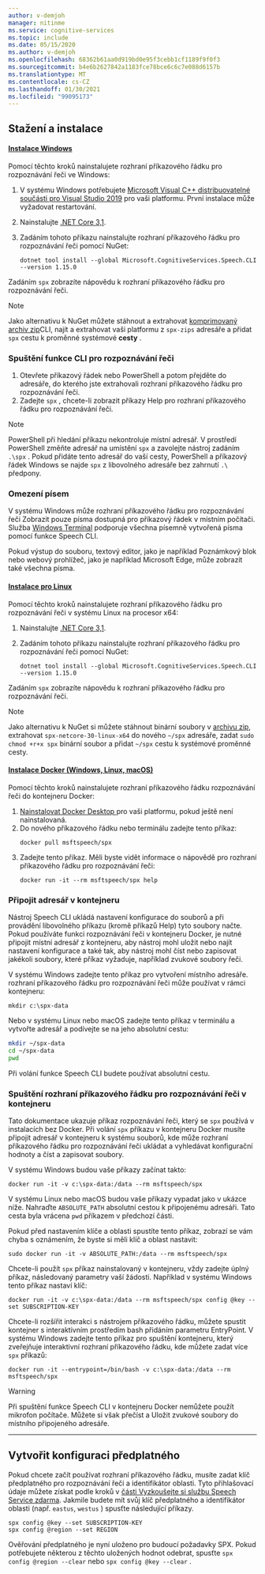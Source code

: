 ```yaml
---
author: v-demjoh
manager: nitinme
ms.service: cognitive-services
ms.topic: include
ms.date: 05/15/2020
ms.author: v-demjoh
ms.openlocfilehash: 68362b61aa0d919bd0e95f3cebb1cf1189f9f0f3
ms.sourcegitcommit: b4e6b2627842a1183fce78bce6c6c7e088d6157b
ms.translationtype: MT
ms.contentlocale: cs-CZ
ms.lasthandoff: 01/30/2021
ms.locfileid: "99095173"
---
```

## <a name="download-and-install"></a>Stažení a instalace

#### <a name="windows-install"></a>[Instalace Windows](#tab/windowsinstall)

Pomocí těchto kroků nainstalujete rozhraní příkazového řádku pro rozpoznávání řeči ve Windows:

1. V systému Windows potřebujete [Microsoft Visual C++ distribuovatelné součásti pro Visual Studio 2019](https://support.microsoft.com/help/2977003/the-latest-supported-visual-c-downloads) pro vaši platformu. První instalace může vyžadovat restartování.
1. Nainstalujte [.NET Core 3,1](/dotnet/core/install/linux.md).
2. Zadáním tohoto příkazu nainstalujte rozhraní příkazového řádku pro rozpoznávání řeči pomocí NuGet:

    `dotnet tool install --global Microsoft.CognitiveServices.Speech.CLI --version 1.15.0`

Zadáním `spx` zobrazíte nápovědu k rozhraní příkazového řádku pro rozpoznávání řeči.

> [!NOTE]
> Jako alternativu k NuGet můžete stáhnout a extrahovat [komprimovaný archiv zip](https://aka.ms/speech/spx-zips.zip)CLI, najít a extrahovat vaši platformu z `spx-zips` adresáře a přidat `spx` cestu k proměnné systémové **cesty** .

### <a name="run-the-speech-cli"></a>Spuštění funkce CLI pro rozpoznávání řeči

1. Otevřete příkazový řádek nebo PowerShell a potom přejděte do adresáře, do kterého jste extrahovali rozhraní příkazového řádku pro rozpoznávání řeči.  
2. Zadejte `spx` , chcete-li zobrazit příkazy Help pro rozhraní příkazového řádku pro rozpoznávání řeči.

> [!NOTE]
> PowerShell při hledání příkazu nekontroluje místní adresář. V prostředí PowerShell změňte adresář na umístění `spx` a zavolejte nástroj zadáním `.\spx` .
> Pokud přidáte tento adresář do vaší cesty, PowerShell a příkazový řádek Windows se najde `spx` z libovolného adresáře bez zahrnutí `.\` předpony.

### <a name="font-limitations"></a>Omezení písem

V systému Windows může rozhraní příkazového řádku pro rozpoznávání řeči Zobrazit pouze písma dostupná pro příkazový řádek v místním počítači.
Služba [Windows Terminal](https://www.microsoft.com/en-us/p/windows-terminal/9n0dx20hk701) podporuje všechna písemně vytvořená písma pomocí funkce Speech CLI.

Pokud výstup do souboru, textový editor, jako je například Poznámkový blok nebo webový prohlížeč, jako je například Microsoft Edge, může zobrazit také všechna písma.

#### <a name="linux-install"></a>[Instalace pro Linux](#tab/linuxinstall)

Pomocí těchto kroků nainstalujete rozhraní příkazového řádku pro rozpoznávání řeči v systému Linux na procesor x64:

1. Nainstalujte [.NET Core 3,1](/dotnet/core/install/linux.md).
2. Zadáním tohoto příkazu nainstalujte rozhraní příkazového řádku pro rozpoznávání řeči pomocí NuGet:

    `dotnet tool install --global Microsoft.CognitiveServices.Speech.CLI --version 1.15.0`

Zadáním `spx` zobrazíte nápovědu k rozhraní příkazového řádku pro rozpoznávání řeči.

> [!NOTE]
> Jako alternativu k NuGet si můžete stáhnout binární soubory v [archivu zip](https://aka.ms/speech/spx-zips.zip), extrahovat `spx-netcore-30-linux-x64` do nového `~/spx` adresáře, zadat `sudo chmod +r+x spx` binární soubor a přidat `~/spx` cestu k systémové proměnné cesty.


#### <a name="docker-install-windows-linux-macos"></a>[Instalace Docker (Windows, Linux, macOS)](#tab/dockerinstall)

Pomocí těchto kroků nainstalujete rozhraní příkazového řádku rozpoznávání řeči do kontejneru Docker:

1. <a href="https://www.docker.com/get-started" target="_blank">Nainstalovat Docker Desktop <span class="docon docon-navigate-external x-hidden-focus"></span> </a> pro vaši platformu, pokud ještě není nainstalovaná.
2. Do nového příkazového řádku nebo terminálu zadejte tento příkaz:
   ```console   
   docker pull msftspeech/spx
   ```
3. Zadejte tento příkaz. Měli byste vidět informace o nápovědě pro rozhraní příkazového řádku pro rozpoznávání řeči:
   ```console 
   docker run -it --rm msftspeech/spx help
   ```

### <a name="mount-a-directory-in-the-container"></a>Připojit adresář v kontejneru

Nástroj Speech CLI ukládá nastavení konfigurace do souborů a při provádění libovolného příkazu (kromě příkazů Help) tyto soubory načte.
Pokud používáte funkci rozpoznávání řeči v kontejneru Docker, je nutné připojit místní adresář z kontejneru, aby nástroj mohl uložit nebo najít nastavení konfigurace a také tak, aby nástroj mohl číst nebo zapisovat jakékoli soubory, které příkaz vyžaduje, například zvukové soubory řeči.

V systému Windows zadejte tento příkaz pro vytvoření místního adresáře. rozhraní příkazového řádku pro rozpoznávání řeči může používat v rámci kontejneru:

`mkdir c:\spx-data`

Nebo v systému Linux nebo macOS zadejte tento příkaz v terminálu a vytvořte adresář a podívejte se na jeho absolutní cestu:

```bash
mkdir ~/spx-data
cd ~/spx-data
pwd
```

Při volání funkce Speech CLI budete používat absolutní cestu.

### <a name="run-speech-cli-in-the-container"></a>Spuštění rozhraní příkazového řádku pro rozpoznávání řeči v kontejneru

Tato dokumentace ukazuje příkaz rozpoznávání řeči, který se `spx` používá v instalacích bez Docker.
Při volání `spx` příkazu v kontejneru Docker musíte připojit adresář v kontejneru k systému souborů, kde může rozhraní příkazového řádku pro rozpoznávání řeči ukládat a vyhledávat konfigurační hodnoty a číst a zapisovat soubory.

V systému Windows budou vaše příkazy začínat takto:

```console
docker run -it -v c:\spx-data:/data --rm msftspeech/spx
```

V systému Linux nebo macOS budou vaše příkazy vypadat jako v ukázce níže. Nahraďte `ABSOLUTE_PATH` absolutní cestou k připojenému adresáři. Tato cesta byla vrácena `pwd` příkazem v předchozí části. 

Pokud před nastavením klíče a oblasti spustíte tento příkaz, zobrazí se vám chyba s oznámením, že byste si měli klíč a oblast nastavit:
```console   
sudo docker run -it -v ABSOLUTE_PATH:/data --rm msftspeech/spx
```

Chcete-li použít `spx` příkaz nainstalovaný v kontejneru, vždy zadejte úplný příkaz, následovaný parametry vaší žádosti.
Například v systému Windows tento příkaz nastaví klíč:

```console
docker run -it -v c:\spx-data:/data --rm msftspeech/spx config @key --set SUBSCRIPTION-KEY
```

Chcete-li rozšířit interakci s nástrojem příkazového řádku, můžete spustit kontejner s interaktivním prostředím bash přidáním parametru EntryPoint.
V systému Windows zadejte tento příkaz pro spuštění kontejneru, který zveřejňuje interaktivní rozhraní příkazového řádku, kde můžete zadat více `spx` příkazů:
```console
docker run -it --entrypoint=/bin/bash -v c:\spx-data:/data --rm msftspeech/spx
```

> [!WARNING]
> Při spuštění funkce Speech CLI v kontejneru Docker nemůžete použít mikrofon počítače. Můžete si však přečíst a Uložit zvukové soubory do místního připojeného adresáře. 

<!-- Need to troubleshoot issues with docker pull image

### Optional: Create a command line shortcut

If you're running the the Speech CLI from a Docker container on Linux or macOS you can create a shortcut. 

Follow these instructions to create a shortcut:
1. Open `.bash_profile` with your favorite text editor. For example:
   ```shell
   nano ~/.bash_profile
   ```
2. Next, add this function to your `.bash_profile`. Make sure you update this function with the correct path to your mounted directory:
   ```shell   
   spx(){
       sudo docker run -it -v ABSOLUTE_PATH:/data --rm msftspeech/spx
   }
   ```
3. Source your profile:
   ```shell
   source ~/.bash_profile
   ```
4. Now instead of running `sudo docker run -it -v ABSOLUTE_PATH:/data --rm msftspeech/spx`, you can just type `spx` followed by arguments. For example: 
   ```shell
   // Get some help
   spx help recognize

   // Recognize speech from an audio file 
   spx recognize --file /mounted/directory/file.wav
   ```

> [!WARNING]
> If you change the mounted directory that Docker is referencing, you need to update the function in `.bash_profile`.
--->
***

## <a name="create-subscription-config"></a>Vytvořit konfiguraci předplatného

Pokud chcete začít používat rozhraní příkazového řádku, musíte zadat klíč předplatného pro rozpoznávání řeči a identifikátor oblasti. Tyto přihlašovací údaje můžete získat podle kroků v [části Vyzkoušejte si službu Speech Service zdarma](../overview.md#try-the-speech-service-for-free).
Jakmile budete mít svůj klíč předplatného a identifikátor oblasti (např. `eastus`, `westus` ) spusťte následující příkazy.

```console
spx config @key --set SUBSCRIPTION-KEY
spx config @region --set REGION
```

Ověřování předplatného je nyní uloženo pro budoucí požadavky SPX. Pokud potřebujete některou z těchto uložených hodnot odebrat, spusťte `spx config @region --clear` nebo `spx config @key --clear` .
